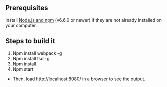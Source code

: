 
## Prerequisites

Install [Node.js and npm](https://nodejs.org/en/) (v6.6.0 or newer) if they are not already
installed on your computer.

## Steps to build it

1.	Npm install webpack -g
2.	Npm install tsd -g
3.	Npm install
4.	Npm start

- Then, load http://localhost:8080/ in a browser to see the output.

